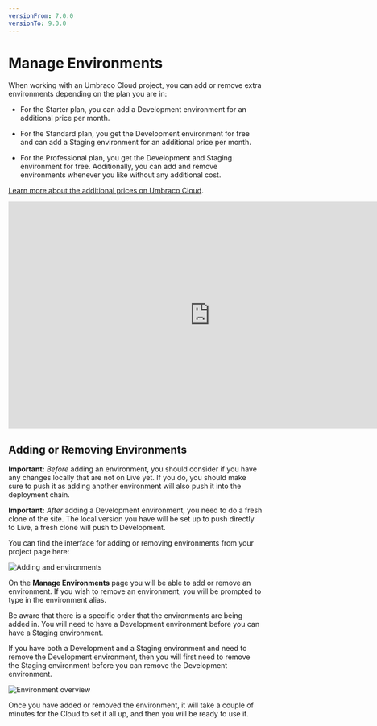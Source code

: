 ```yaml
---
versionFrom: 7.0.0
versionTo: 9.0.0
---
```


# Manage Environments

When working with an Umbraco Cloud project, you can add or remove extra environments depending on the plan you are in:

- For the Starter plan, you can add a Development environment for an additional price per month.

- For the Standard plan, you get the Development environment for free and can add a Staging environment for an additional price per month.

- For the Professional plan, you get the Development and Staging environment for free. Additionally, you can add and remove environments whenever you like without any additional cost.

[Learn more about the additional prices on Umbraco Cloud](https://umbraco.com/cloud-pricing/).

<iframe width="800" height="450" src="https://www.youtube.com/watch?v=uqSWAkv5tBQ" frameborder="0" allow="autoplay; encrypted-media" allowfullscreen></iframe>

## Adding or Removing Environments

__Important:__ *Before* adding an environment, you should consider if you have any changes locally that are not on Live yet. If you do, you should make sure to push it as adding another environment will also push it into the deployment chain.

__Important:__ *After* adding a Development environment, you need to do a fresh clone of the site. The local version you have will be set up to push directly to Live, a fresh clone will push to Development.

You can find the interface for adding or removing environments from your project page here:

![Adding and environments](images/Manage-environments.png)

On the **Manage Environments** page you will be able to add or remove an environment. If you wish to remove an environment, you will be prompted to type in the environment alias.

Be aware that there is a specific order that the environments are being added in. You will need to have a Development environment before you can have a Staging environment.

If you have both a Development and a Staging environment and need to remove the Development environment, then you will first need to remove the Staging environment before you can remove the Development environment.

![Environment overview](images/Environments.png)

Once you have added or removed the environment, it will take a couple of minutes for the Cloud to set it all up, and then you will be ready to use it.
